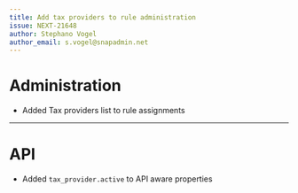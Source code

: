 ```yaml
---
title: Add tax providers to rule administration
issue: NEXT-21648
author: Stephano Vogel
author_email: s.vogel@snapadmin.net
---
```

# Administration
* Added Tax providers list to rule assignments
___
# API
* Added `tax_provider.active` to API aware properties
